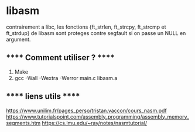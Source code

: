 # libasm
contrairement a libc, les fonctions {ft_strlen, ft_strcpy, ft_strcmp et ft_strdup} de libasm sont proteges contre segfault si on passe un NULL en argument.


**** Comment utiliser ? ****
--------
1. Make
2. gcc -Wall -Wextra -Werror main.c libasm.a

**** liens utils ****
--------

https://www.unilim.fr/pages_perso/tristan.vaccon/cours_nasm.pdf
https://www.tutorialspoint.com/assembly_programming/assembly_memory_segments.htm
https://cs.lmu.edu/~ray/notes/nasmtutorial/
